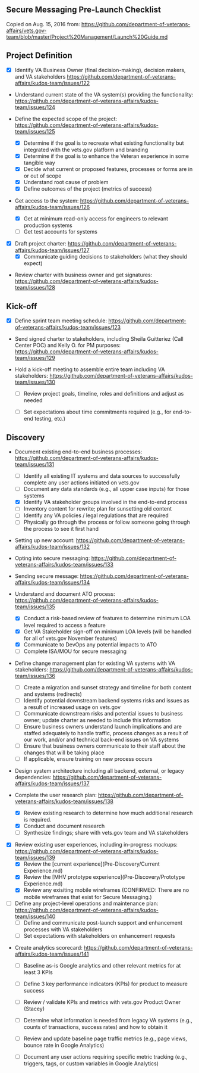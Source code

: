 ## Secure Messaging Pre-Launch Checklist
Copied on Aug. 15, 2016 from:
https://github.com/department-of-veterans-affairs/vets.gov-team/blob/master/Project%20Management/Launch%20Guide.md
## Project Definition

- [x]  Identify VA Business Owner (final decision-making), decision makers, and VA stakeholders
      https://github.com/department-of-veterans-affairs/kudos-team/issues/122
      


- Understand current state of the VA system(s) providing the functionality: https://github.com/department-of-veterans-affairs/kudos-team/issues/124

- Define the expected scope of the project: https://github.com/department-of-veterans-affairs/kudos-team/issues/125
    - [x] Determine if the goal is to recreate what existing functionality but integrated with the vets.gov platform and branding
    - [x] Determine if the goal is to enhance the Veteran experience in some tangible way
    - [x] Decide what current or proposed features, processes or forms are in or out of scope
    - [x] Understand root cause of problem
    - [x] Define outcomes of the project (metrics of success)

- Get access to the system: https://github.com/department-of-veterans-affairs/kudos-team/issues/126
    - [x] Get at minimum read-only access for engineers to relevant production systems
    - [ ] Get test accounts for systems 

- [x] Draft project charter: https://github.com/department-of-veterans-affairs/kudos-team/issues/127
    - [x] Communicate guiding decisions to stakeholders (what they should expect)

- Review charter with business owner and get signatures: https://github.com/department-of-veterans-affairs/kudos-team/issues/128

## Kick-off

- [x] Define sprint team meeting schedule: https://github.com/department-of-veterans-affairs/kudos-team/issues/123

- Send signed charter to stakeholders, including Sheila Guitteriez (Call Center POC) and Kelly O. for PM purposes: https://github.com/department-of-veterans-affairs/kudos-team/issues/129

- Hold a kick-off meeting to assemble entire team including VA stakeholders: https://github.com/department-of-veterans-affairs/kudos-team/issues/130
    - [ ] Review project goals, timeline, roles and definitions and adjust as needed
    - [ ] Set expectations about time commitments required (e.g., for end-to-end testing, etc.)


## Discovery

- Document existing end-to-end business processes: https://github.com/department-of-veterans-affairs/kudos-team/issues/131
    - [ ] Identify all existing IT systems and data sources to successfully complete any user actions initiated on vets.gov
    - [ ] Document any data standards (e.g., all upper case inputs) for those systems
    - [x] Identify VA stakeholder groups involved in the end-to-end process
    - [ ] Inventory content for rewrite; plan for sunsetting old content
    - [ ] Identify any VA policies / legal regulations that are required
    - [ ] Physically go through the process or follow someone going through the process to see it first hand

- Setting up new account: https://github.com/department-of-veterans-affairs/kudos-team/issues/132
- Opting into secure messaging: https://github.com/department-of-veterans-affairs/kudos-team/issues/133
- Sending secure message: https://github.com/department-of-veterans-affairs/kudos-team/issues/134 


- Understand and document ATO process: https://github.com/department-of-veterans-affairs/kudos-team/issues/135
    - [x] Conduct a risk-based review of features to determine minimum LOA level required to access a feature
    - [x] Get VA Stakeholder sign-off on minimum LOA levels (will be handled for all of vets.gov November features)
    - [x] Communicate to DevOps any potential impacts to ATO
    - [ ] Complete ISA/MOU for secure messaging

- Define change management plan for existing VA systems with VA stakeholders: https://github.com/department-of-veterans-affairs/kudos-team/issues/136
    - [ ] Create a migration and sunset strategy and timeline for both content and systems (redirects)
    - [ ] Identify potential downstream backend systems risks and issues as a result of increased usage on vets.gov
    - [ ] Communicate downstream risks and potential issues to business owner; update charter as needed to include this information
    - [ ] Ensure business owners understand launch implications and are staffed adequately to handle traffic, process changes as a result of our work, and/or and technical back-end issues on VA systems
    - [ ] Ensure that business owners communicate to their staff about the changes that will be taking place
    - [ ] If applicable, ensure training on new process occurs

- Design system architecture including all backend, external, or legacy dependencies: https://github.com/department-of-veterans-affairs/kudos-team/issues/137

- Complete the user research plan: https://github.com/department-of-veterans-affairs/kudos-team/issues/138
    - [x] Review existing research to determine how much additional research is required.
    - [x] Conduct and document research
    - [ ] Synthesize findings; share with vets.gov team and VA stakeholders

- [x] Review existing user experiences, including in-progress mockups: https://github.com/department-of-veterans-affairs/kudos-team/issues/139
    - [x] Review the [current experience](Pre-Discovery/Current Experience.md)
    - [x] Review the [MHV prototype experience](Pre-Discovery/Prototype Experience.md)
    - [x] Review any exisiting mobile wireframes (CONFIRMED: There are no mobile wireframes that exist for Secure Messaging.)

- [ ] Define any project-level operations and maintenance plan: https://github.com/department-of-veterans-affairs/kudos-team/issues/140
    - [ ] Define and communicate post-launch support and enhancement processes with VA stakeholders
    - [ ] Set expectations with stakeholders on enhancement requests

- Create analytics scorecard: https://github.com/department-of-veterans-affairs/kudos-team/issues/141
    - [ ] Baseline as-is Google analytics and other relevant metrics for at least 3 KPIs
    - [ ] Define 3 key performance indicators (KPIs) for product to measure success
    - [ ] Review / validate KPIs and metrics with vets.gov Product Owner (Stacey)
    - [ ] Determine what information is needed from legacy VA systems (e.g., counts of transactions, success rates) and how to obtain it
    - [ ] Review and update baseline page traffic metrics (e.g., page views, bounce rate in Google Analytics)
    - [ ] Document any user actions requiring specific metric tracking (e.g., triggers, tags, or custom variables in Google Analytics)

